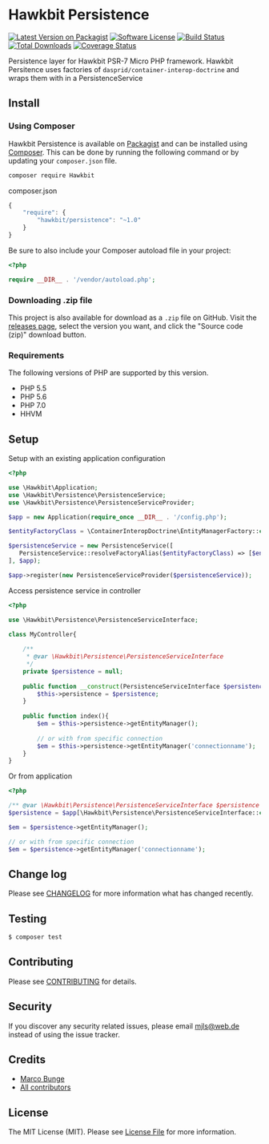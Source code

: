# Hawkbit Persistence

[![Latest Version on Packagist][ico-version]][link-packagist]
[![Software License][ico-license]](LICENSE.md)
[![Build Status][ico-travis]][link-travis]
[![Total Downloads][ico-downloads]][link-downloads]
[![Coverage Status][ico-coveralls]][link-coveralls]

Persistence layer for Hawkbit PSR-7 Micro PHP framework.
Hawkbit Persitence uses factories of `dasprid/container-interop-doctrine` and wraps them with in a PersistenceService

## Install

### Using Composer

Hawkbit Persistence is available on [Packagist][link-packagist] and can be installed using [Composer](https://getcomposer.org/). This can be done by running the following command or by updating your `composer.json` file.

```bash
composer require Hawkbit
```

composer.json

```javascript
{
    "require": {
        "hawkbit/persistence": "~1.0"
    }
}
```

Be sure to also include your Composer autoload file in your project:

```php
<?php

require __DIR__ . '/vendor/autoload.php';
```

### Downloading .zip file

This project is also available for download as a `.zip` file on GitHub. Visit the [releases page](https://github.com/hawkbit/persistence/releases), select the version you want, and click the "Source code (zip)" download button.

### Requirements

The following versions of PHP are supported by this version.

* PHP 5.5
* PHP 5.6
* PHP 7.0
* HHVM

## Setup

Setup with an existing application configuration

```php
<?php

use \Hawkbit\Application;
use \Hawkbit\Persistence\PersistenceService;
use \Hawkbit\Persistence\PersistenceServiceProvider;

$app = new Application(require_once __DIR__ . '/config.php');

$entityFactoryClass = \ContainerInteropDoctrine\EntityManagerFactory::class;

$persistenceService = new PersistenceService([
   PersistenceService::resolveFactoryAlias($entityFactoryClass) => [$entityFactoryClass]
], $app);

$app->register(new PersistenceServiceProvider($persistenceService));
```

Access persistence service in controller

```php
<?php

use \Hawkbit\Persistence\PersistenceServiceInterface;

class MyController{
    
    /**
     * @var \Hawkbit\Persistence\PersistenceServiceInterface 
     */
    private $persistence = null;
    
    public function __construct(PersistenceServiceInterface $persistence){
        $this->persistence = $persistence;
    }
    
    public function index(){
        $em = $this->persistence->getEntityManager();
        
        // or with from specific connection
        $em = $this->persistence->getEntityManager('connectionname');
    }
}
```

Or from application

```php
<?php

/** @var \Hawkbit\Persistence\PersistenceServiceInterface $persistence */
$persistence = $app[\Hawkbit\Persistence\PersistenceServiceInterface::class];

$em = $persistence->getEntityManager();

// or with from specific connection
$em = $persistence->getEntityManager('connectionname');

```

## Change log

Please see [CHANGELOG](CHANGELOG.md) for more information what has changed recently.

## Testing

``` bash
$ composer test
```

## Contributing

Please see [CONTRIBUTING](CONTRIBUTING.md) for details.

## Security

If you discover any security related issues, please email <mjls@web.de> instead of using the issue tracker.

## Credits

- [Marco Bunge](https://github.com/mbunge)
- [All contributors](https://github.com/hawkbit/persistence/graphs/contributors)

## License

The MIT License (MIT). Please see [License File](LICENSE.md) for more information.

[ico-version]: https://img.shields.io/packagist/v/hawkbit/persistence.svg?style=flat-square
[ico-license]: https://img.shields.io/badge/license-MIT-brightgreen.svg?style=flat-square
[ico-travis]: https://img.shields.io/travis/HawkBitPhp/hawkbit-persistence/master.svg?style=flat-square
[ico-downloads]: https://img.shields.io/packagist/dt/hawkbit/persistence.svg?style=flat-square
[ico-coveralls]: https://img.shields.io/coveralls/HawkBitPhp/hawkbit-persistence/master.svg?style=flat-square

[link-packagist]: https://packagist.org/packages/hawkbit/hawkbit
[link-travis]: https://travis-ci.org/HawkBitPhp/hawkbit
[link-downloads]: https://packagist.org/packages/hawkbit/hawkbit
[link-author]: https://github.com/mbunge
[link-contributors]: ../../contributors
[link-coveralls]: https://coveralls.io/github/HawkBitPhp/hawkbit
